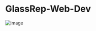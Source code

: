 # GlassRep-Web-Dev 
![image](https://user-images.githubusercontent.com/79566726/118971176-b9e0a780-b98c-11eb-90f0-ff0a8b2d3325.png)
 
